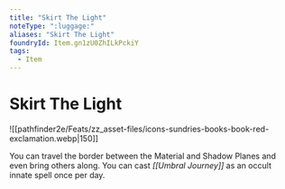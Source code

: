 ```yaml
---
title: "Skirt The Light"
noteType: ":luggage:"
aliases: "Skirt The Light"
foundryId: Item.gn1zU0ZhILkPckiY
tags:
  - Item
---
```


# Skirt The Light
![[pathfinder2e/Feats/zz_asset-files/icons-sundries-books-book-red-exclamation.webp|150]]

You can travel the border between the Material and Shadow Planes and even bring others along. You can cast _[[Umbral Journey]]_ as an occult innate spell once per day.
